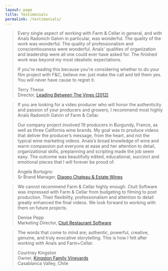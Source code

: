 ```yaml
---
layout: page
title: Testimonials
permalink: /testimonials/
---
```


<blockquote>
<p>
Every single aspect of working with Farm & Cellar in general, and with Anaïs Radonich Galvin in particular, was wonderful. The quality of the work was wonderful. The quality of professionalism and conscientiousness were wonderful. Anaïs' qualities of organization and leadership were all one could ever have asked for. The finished work was beyond my most idealistic expectations.
</p>

<p>
If you're reading this because you're considering whether to do your film project with F&C, believe me: just make the call and tell them yes. You will never have cause to regret it.
</p>

<footer>
<div class="quote-name">Terry Theise</div>
<div>Director, <span class="quote-org"><a target="_blank" href="http://terrytheisemovie.com/">Leading Between The Vines (2012)</a></span></div>
</footer>
</blockquote>


<blockquote>
<p>
If you are looking for a video producer who will honor the authenticity and passion of your producers and growers, I recommend most highly Anaïs Radonich Galvin of Farm & Cellar.
</p>

<p>
 Our company project involved 19 producers in Burgundy, France, as well as three California wine brands. My goal was to produce videos that deliver the producer’s message, from the heart, and not the typical wine marketing videos. Anaïs’s broad knowledge of wine and warm compassion put everyone at ease and her attention to detail, organizational skills, preplanning and scripting made the job seem easy. The outcome was beautifully edited, educational, succinct and emotional pieces that I will forever be proud of.
</p>

 <footer>
 <div class="quote-name">Angela Bortugno</div>
 <div>Sr Brand Manager, <span class="quote-org"><a target="_blank" href="http://diageowines.com">Diageo Chateau & Estate Wines</a></span></div>
 </footer>
 </blockquote>


<blockquote>
<p>
 We cannot recommend Farm & Cellar highly enough. Ctuit Software was impressed with Farm & Cellar from budgeting to filming to post production. Their flexibility, professionalism and attention to detail greatly enhanced the final videos. We look forward to working with them on future projects.
 </p>

 <footer>
 <div class="quote-name">Denise Pepp</div>
 <div>Marketing Director, <span class="quote-org"><a target="_blank" href="http://www.ctuit.com/">Ctuit Restaurant Software</a></span></div>
 </footer>
 </blockquote>


 <blockquote>
 <p>
 The words that come to mind are; authentic, powerful, creative, genuine, and truly evocative storytelling. This is how I felt after working with Anaïs and Farm+Cellar.
 </p>

 <footer>
 <div class="quote-name">Courtney Kingston</div>
 <div>Owner, <span class="quote-org"><a target="_blank" href="http://www.kingstonvineyards.com/">Kingston Family Vineyards</a></span></div>
 <div>Casablanca Valley, Chile</div>
 </footer>
 </blockquote>
